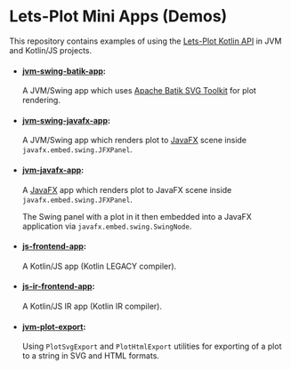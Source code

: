 # Lets-Plot Mini Apps (Demos)

This repository contains examples of using the [Lets-Plot Kotlin API](https://github.com/JetBrains/lets-plot-kotlin) 
in JVM and Kotlin/JS projects.

- #### [jvm-swing-batik-app](https://github.com/alshan/lets-plot-mini-apps/blob/main/jvm-swing-batik-app/src/main/kotlin/Main.kt):
  A JVM/Swing app which uses [Apache Batik SVG Toolkit](https://xmlgraphics.apache.org/batik/) for plot rendering.
  
- #### [jvm-swing-javafx-app](https://github.com/alshan/lets-plot-mini-apps/blob/main/jvm-swing-javafx-app/src/main/kotlin/Main.kt):
  A JVM/Swing app which renders plot to  [JavaFX](https://en.wikipedia.org/wiki/JavaFX) scene inside `javafx.embed.swing.JFXPanel`.
  
- #### [jvm-javafx-app](https://github.com/alshan/lets-plot-mini-apps/tree/main/jvm-javafx-app):
  A  [JavaFX](https://en.wikipedia.org/wiki/JavaFX) app which renders plot to JavaFX scene inside `javafx.embed.swing.JFXPanel`.

  The Swing panel with a plot in it then embedded into a JavaFX application via `javafx.embed.swing.SwingNode`.
    
- #### [js-frontend-app](https://github.com/alshan/lets-plot-mini-apps/tree/main/js-frontend-app):
  A Kotlin/JS app (Kotlin LEGACY compiler). 
                                                         
- #### [js-ir-frontend-app](https://github.com/alshan/lets-plot-mini-apps/tree/main/js-ir-frontend-app):
  A Kotlin/JS IR app (Kotlin IR compiler). 
                                                         
- #### [jvm-plot-export](https://github.com/alshan/lets-plot-mini-apps/tree/main/jvm-plot-export/src/main/kotlin):
  Using `PlotSvgExport` and `PlotHtmlExport` utilities for exporting of a plot to a string in SVG and HTML formats.